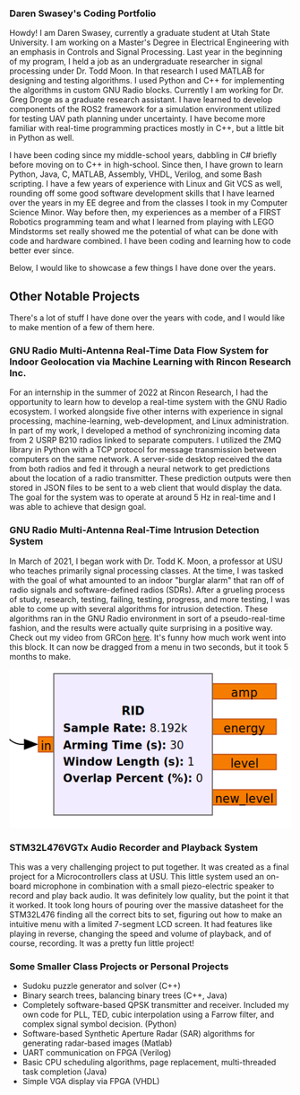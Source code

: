 ### Daren Swasey's Coding Portfolio

Howdy! I am Daren Swasey, currently a graduate student at Utah State University. I am working on a Master's Degree in Electrical Engineering with an emphasis in Controls and Signal Processing. Last year in the beginning of my program, I held a job as an undergraduate researcher in signal processing under Dr. Todd Moon. In that research I used MATLAB for designing and testing algorithms. I used Python and C++ for implementing the algorithms in custom GNU Radio blocks. Currently I am working for Dr. Greg Droge as a graduate research assistant. I have learned to develop components of the ROS2 framework for a simulation environment utilized for testing UAV path planning under uncertainty. I have become more familiar with real-time programming practices mostly in C++, but a little bit in Python as well.

I have been coding since my middle-school years, dabbling in C# briefly before moving on to C++ in high-school. Since then, I have grown to learn Python, Java, C, MATLAB, Assembly, VHDL, Verilog, and some Bash scripting. I have a few years of experience with Linux and Git VCS as well, rounding off some good software development skills that I have learned over the years in my EE degree and from the classes I took in my Computer Science Minor. Way before then, my experiences as a member of a FIRST Robotics programming team and what I learned from playing with LEGO Mindstorms set really showed me the potential of what can be done with code and hardware combined. I have been coding and learning how to code better ever since.

Below, I would like to showcase a few things I have done over the years.



## Other Notable Projects
There's a lot of stuff I have done over the years with code, and I would like to make mention of a few of them here.

### GNU Radio Multi-Antenna Real-Time Data Flow System for Indoor Geolocation via Machine Learning with Rincon Research Inc.
For an internship in the summer of 2022 at Rincon Research, I had the opportunity to learn how to develop a real-time system with the GNU Radio ecosystem. I worked alongside five other interns with experience in signal processing, machine-learning, web-development, and Linux administration. In part of my work, I developed a method of synchronizing incoming data from 2 USRP B210 radios linked to separate computers. I utilized the ZMQ library in Python with a TCP protocol for message transmission between computers on the same network. A server-side desktop received the data from both radios and fed it through a neural network to get predictions about the location of a radio transmitter. These prediction outputs were then stored in JSON files to be sent to a web client that would display the data. The goal for the system was to operate at around 5 Hz in real-time and I was able to achieve that design goal.

### GNU Radio Multi-Antenna Real-Time Intrusion Detection System
In March of 2021, I began work with Dr. Todd K. Moon, a professor at USU who teaches primarily signal processing classes. At the time, I was tasked with the goal of what amounted to an indoor "burglar alarm" that ran off of radio signals and software-defined radios (SDRs). After a grueling process of study, research, testing, failing, testing, progress, and more testing, I was able to come up with several algorithms for intrusion detection. These algorithms ran in the GNU Radio environment in sort of a pseudo-real-time fashion, and the results were actually quite surprising in a positive way. Check out my video from GRCon [here](https://www.youtube.com/watch?v=JcKWgyM55To&t=1s). It's funny how much work went into this block. It can now be dragged from a menu in two seconds, but it took 5 months to make.

![rid_block](images/RID_block.png)

### STM32L476VGTx Audio Recorder and Playback System
This was a very challenging project to put together. It was created as a final project for a Microcontrollers class at USU. This little system used an on-board microphone in combination with a small piezo-electric speaker to record and play back audio. It was definitely low quality, but the point it that it worked. It took long hours of pouring over the massive datasheet for the STM32L476 finding all the correct bits to set, figuring out how to make an intuitive menu with a limited 7-segment LCD screen. It had features like playing in reverse, changing the speed and volume of playback, and of course, recording. It was a pretty fun little project!

### Some Smaller Class Projects or Personal Projects
- Sudoku puzzle generator and solver (C++)
- Binary search trees, balancing binary trees (C++, Java)
- Completely software-based QPSK transmitter and receiver. Included my own code for PLL, TED, cubic interpolation using a Farrow filter, and complex signal symbol decision. (Python)
- Software-based Synthetic Aperture Radar (SAR) algorithms for generating radar-based images (Matlab)
- UART communication on FPGA (Verilog)
- Basic CPU scheduling algorithms, page replacement, multi-threaded task completion (Java)
- Simple VGA display via FPGA (VHDL)
<!--
**dswasey9608/dswasey9608** is a ✨ _special_ ✨ repository because its `README.md` (this file) appears on your GitHub profile.

Here are some ideas to get you started:

- 🔭 I’m currently working on ...
- 🌱 I’m currently learning ...
- 👯 I’m looking to collaborate on ...
- 🤔 I’m looking for help with ...
- 💬 Ask me about ...
- 📫 How to reach me: ...
- 😄 Pronouns: ...
- ⚡ Fun fact: ...

Outline:

- Short intro to myself
- Backstory of how I came to be an EE and software developer
- List of skills and favorite things to do in code
- List of my favorite projects
  - Show images of the absolute best
  - Keep images of others in a folder on GitHub
-->
